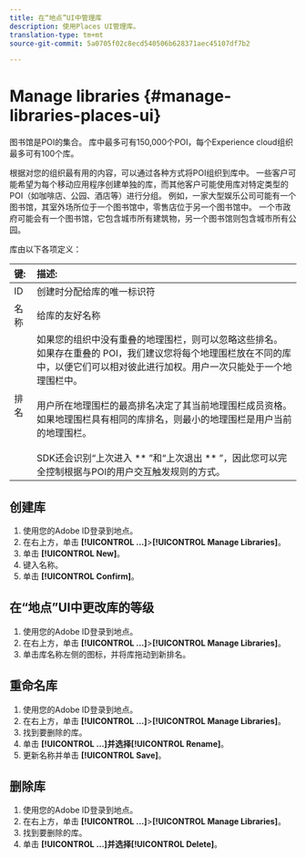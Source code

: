```yaml
---
title: 在“地点”UI中管理库
description: 使用Places UI管理库。
translation-type: tm+mt
source-git-commit: 5a0705f02c8ecd540506b628371aec45107df7b2

---
```



# Manage libraries {#manage-libraries-places-ui}

图书馆是POI的集合。 库中最多可有150,000个POI，每个Experience cloud组织最多可有100个库。

根据对您的组织最有用的内容，可以通过各种方式将POI组织到库中。 一些客户可能希望为每个移动应用程序创建单独的库，而其他客户可能使用库对特定类型的POI（如咖啡店、公园、酒店等）进行分组。 例如，一家大型娱乐公司可能有一个图书馆，其室外场所位于一个图书馆中，零售店位于另一个图书馆中。 一个市政府可能会有一个图书馆，它包含城市所有建筑物，另一个图书馆则包含城市所有公园。

库由以下各项定义：

| 键: | 描述: |
| :--- | :--- |
| ID | 创建时分配给库的唯一标识符 |
| 名称 | 给库的友好名称 |
| 排名 | 如果您的组织中没有重叠的地理围栏，则可以忽略这些排名。 如果存在重叠的 POI，我们建议您将每个地理围栏放在不同的库中，以便它们可以相对彼此进行加权。用户一次只能处于一个地理围栏中。<br><br>用户所在地理围栏的最高排名决定了其当前地理围栏成员资格。如果地理围栏具有相同的库排名，则最小的地理围栏是用户当前的地理围栏。<br><br>SDK还会识别“上次进入 ** ”和“上次退出 ** ”，因此您可以完全控制根据与POI的用户交互触发规则的方式。 |

## 创建库

1. 使用您的Adobe ID登录到地点。
1. 在右上方，单击 **[!UICONTROL ...]**>**[!UICONTROL Manage Libraries]**。
1. 单击 **[!UICONTROL New]**。
1. 键入名称。
1. 单击 **[!UICONTROL Confirm]**。

## 在“地点”UI中更改库的等级

1. 使用您的Adobe ID登录到地点。
1. 在右上方，单击 **[!UICONTROL ...]**>**[!UICONTROL Manage Libraries]**。
1. 单击库名称左侧的图标，并将库拖动到新排名。

## 重命名库

1. 使用您的Adobe ID登录到地点。
1. 在右上方，单击 **[!UICONTROL ...]**>**[!UICONTROL Manage Libraries]**。
1. 找到要删除的库。
1. 单击 **[!UICONTROL ...]**并选择**[!UICONTROL Rename]**。
1. 更新名称并单击 **[!UICONTROL Save]**。

## 删除库

1. 使用您的Adobe ID登录到地点。
1. 在右上方，单击 **[!UICONTROL ...]**>**[!UICONTROL Manage Libraries]**。
1. 找到要删除的库。
1. 单击 **[!UICONTROL ...]**并选择**[!UICONTROL Delete]**。

